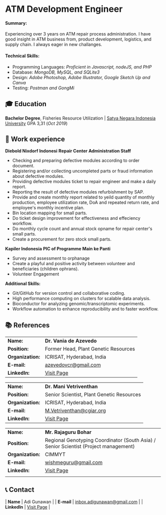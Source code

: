 # ATM Development Engineer

#### Summary: 
Experiencing over 3 years on ATM repair process administration. I have good insight in ATM business from, product development, logistics, and supply chain. I always eager in new challanges.


#### Technical Skills:

- Programming Languages: _Proficient in Javascript, nodeJS, and PHP_
- Database: _MongoDB, MySQL, and SQLite3_
- Design: _Adobe Photoshop, Adobe Illustrator, Google Sketch Up and Canva_
- Testing: _Postman and GongMi_
  
## 🎓 Education
**Bachelor Degree**, Fisheries Resource Utilization | <a href="https://tnau.ac.in/](https://usni.ac.id/v1/)" target="_blank">Satya Negara Indonesia University</a> GPA 3,31 (_Oct 2019_)		  		

## 💼 Work experience 
**Diebold Nixdorf Indonesi**
**Repair Center Administration Staff**
- Checking and preparing defective modules according to order document.
- Registering and/or collecting uncompleted parts or fraud information about defective modules.
- Providing defective modules ticket to repair engineer and make a daily report.
- Reporting the result of defective modules refurbishment by SAP.
- Provide and create monthly report related to yeild quantity of monthly production, employee utilization rate, DoA and repeated return rate, and employee's monthly incentive plan.
- Bin location mapping for small parts.
- Do ticket design improvement for effectiveness and effeciency workflow.
- Do monthly cycle count and annual stock opname for repair center's small parts.
- Create a procurement for zero stock small parts.

**Kapiler Indonesia**
**PIC of Programme Main ke Panti**
- Survey and assessment to orphanage
- Create a playful and positive activity
between volunteer and beneficiaries
(children ophrans).
- Volunteer Engagement

**Additional Skills:**
  
- Git/GitHub for version control and collaborative coding.
- High performance computing on clusters for scalable data analysis.
- Bioconductor for analyzing genomic/transcriptomic experiments.
- Workflow automation to enhance reproducibility and to faster workflow. 

## 📚 References

|     |     |
|:----|:----|
| **Name:** | **Dr. Vania de Azevedo** |
| **Position:** | Former Head, Plant Genetic Resources |
| **Organization:** | ICRISAT, Hyderabad, India |
| **E-mail:** | <a href="mailto:azevedovcr@gmail.com">azevedovcr@gmail.com</a> |
| **LinkedIn:** | <a href="https://www.linkedin.com/in/v%C3%A2nia-c-renn%C3%B3-azevedo-21493449/" target="_blank">Visit Page</a> |

|     |     |
|:----|:----|
| **Name:** | **Dr. Mani Vetriventhan** |
| **Position:** | Senior Scientist, Plant Genetic Resources |
| **Organization:** | ICRISAT, Hyderabad, India |
| **E-mail:** | <a href="mailto:M.Vetriventhan@cgiar.org">M.Vetriventhan@cgiar.org</a> |
| **LinkedIn:** | <a href="https://www.linkedin.com/in/vetriventhan-mani-26468322/" target="_blank">Visit Page</a> |

|     |     |
|:----|:----|
| **Name:** | **Mr. Rajaguru Bohar** |
| **Position:** | Regional Genotyping Coordinator (South Asia) / Senior Scientist (Project management) |
| **Organization:** | CIMMYT |
| **E-mail:** | <a href="mailto:wishmeguru@gmail.com">wishmeguru@gmail.com</a> |
| **LinkedIn:** | <a href="https://www.linkedin.com/in/rajaguru-bohar-5038762a/" target="_blank">Visit Page</a> |
|     |     |


## 📞 Contact

| **Name**   | Adi Gunawan | 
| **E-mail**   | <a href="mailto:inbox.adigunawan@gmail.com">inbox.adigunawan@gmail.com</a> | 
| **LinkedIn**   | <a href="https://www.linkedin.com/in/adi-gunawan-292613188/)" target="_blank">Visit Page</a> | 
